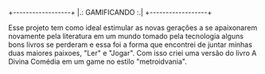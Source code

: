 +------------------+ |.: GAMIFICANDO :.| +------------------+

Esse projeto tem como ideal estimular as novas gerações a se apaixonarem novamente pela literatura em um mundo tomado pela tecnologia alguns bons livros se perderam e essa foi a forma que encontrei de juntar minhas duas maiores paixoes, "Ler" e "Jogar". Com isso criei uma versão do livro A Divina Comédia em um game no estilo "metroidvania".